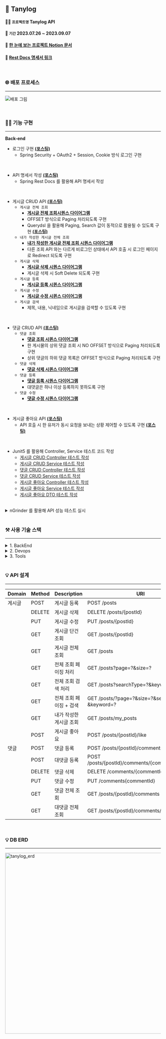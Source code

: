 ## 📝 Tanylog
#### 💁🏻 `프로젝트명` Tanylog API
#### 📆 `기간` 2023.07.26 ~ 2023.09.07
#### 📝 [한 눈에 보는 프로젝트 Notion 문서](https://www.notion.so/API-Server-86754b622d484bee81b4950909839e2b?pvs=4)
#### 📝 [Rest Docs 명세서 링크](http://15.165.146.174/docs/index.html)

</br>

### 🌐 배포 프로세스
---
![배포 그림](https://github.com/juni8453/Tanylog/assets/79444040/691e773d-55b4-4fb4-ad51-6c388abcf3bd)

</br>

### 💁🏻 기능 구현
---
**Back-end**

- 로그인 구현 **[(포스팅)](https://concrete-blanket-9f9.notion.site/OAuth2-0-18fe10f190e247b7a4c78ffcb6984c73?pvs=4)**
    - Spring Security + OAuth2 + Session, Cookie 방식 로그인 구현
</br>

- API 명세서 작성 **[(포스팅)](https://concrete-blanket-9f9.notion.site/Spring-Rest-Docs-API-0b39b79e12dc4135a493bdbefb6d419b?pvs=4)**
    - Spring Rest Docs 를 활용해 API 명세서 작성
</br>

- 게시글 CRUD API **[(포스팅)](https://concrete-blanket-9f9.notion.site/CRUD-c116ae9be9ea497f80a02a181a80b8fb?pvs=4)**
    - `게시글 전체 조회`
        - **[게시글 전체 조회시퀀스 다이어그램](https://www.notion.so/1e13730fe5a34f3989dfeaca5f70be1a?pvs=4)**     
        - OFFSET 방식으로 Paging 처리되도록 구현
        - Querydsl 을 활용해 Paging, Search 값이 동적으로 활용될 수 있도록 구현 **[(포스팅)](https://concrete-blanket-9f9.notion.site/JPQL-Querydsl-Paging-c5a5bececf7a4fba848db18c885494f0?pvs=4)**
    - `내가 작성한 게시글 전체 조회`
        - **[내가 작성한 게시글 전체 조회 시퀀스 다이어그램](https://www.notion.so/a383060c18df4a5194227cdc639e14a9?pvs=4)**     
        - 다른 조회 API 와는 다르게 비로그인 상태에서 API 호출 시 로그인 페이지로 Redirect 되도록 구현
    - `게시글 삭제`
        - **[게시글 삭제 시퀀스 다이어그램](https://www.notion.so/4e16cab4580641eaa527cd1a88379111?pvs=4)**     
        - 게시글 삭제 시 Soft Delete 되도록 구현
    - `게시글 등록`
        - **[게시글 등록 시퀸스 다이어그램](https://www.notion.so/c06bd34707cd4318a018830a1b71ddf6?pvs=4)** 
    - `게시글 수정`
        - **[게시글 수정 시퀸스 다이어그램](https://www.notion.so/6fc82f436b1942639982dbf72383c43e?pvs=4)** 
    - `게시글 검색`
        - 제목, 내용, 닉네임으로 게시글을 검색할 수 있도록 구현
</br>

- 댓글 CRUD API **[(포스팅)](https://concrete-blanket-9f9.notion.site/CRUD-aa8268333bba4ea18732577ac6751c97?pvs=4)**
    - `댓글 조회`
        - **[댓글 조회 시퀸스 다이어그램](https://www.notion.so/48d25df440f2458abcd78b7baa2e9750?pvs=4)** 
        - 한 게시물의 상위 댓글 조회 시 NO OFFSET 방식으로 Paging 처리되도록 구현
        - 상위 댓글의 하위 댓글 목록은 OFFSET 방식으로 Paging 처리되도록 구현
    - `댓글 삭제`
        - **[댓글 삭제 시퀸스 다이어그램](https://www.notion.so/4e16cab4580641eaa527cd1a88379111?pvs=4)**  
    - `댓글 등록`
        - **[댓글 등록 시퀀스 다이어그램](https://www.notion.so/5412ac0ddb5f46ae8844cb16738f93ce?pvs=4)** 
        - 대댓글은 하나 이상 등록하지 못하도록 구현
    - `댓글 수정`
        - **[댓글 수정 시퀀스 다이어그램](https://www.notion.so/ca7b637d8b654fa3a08a9ba5bcb015a3?pvs=4)** 
</br>

- 게시글 좋아요 API **[(포스팅)](https://concrete-blanket-9f9.notion.site/API-8c4997d53eb84635a147a364341a62fc?pvs=4)**
    - API 호출 시 한 유저가 동시 요청을 보내는 상황 제어할 수 있도록 구현 **[(포스팅)](https://concrete-blanket-9f9.notion.site/cc55c11e313c47569165a0a7993f1a65?pvs=4)**
 </br>
 
- Junit5 를 활용해 Controller, Service 테스트 코드 작성
    - [게시글 CRUD Controller 테스트 작성](https://concrete-blanket-9f9.notion.site/CRUD-Controller-e7407bbc40414661968f42ec72eb2974?pvs=4)
    - [게시글 CRUD Service 테스트 작성](https://concrete-blanket-9f9.notion.site/CRUD-Service-2ef18de798804efa9e911e35048ffbe4?pvs=4)
    - [댓글 CRUD Controller 테스트 작성](https://concrete-blanket-9f9.notion.site/CRUD-Controller-40a3675112a144f7ab3af3931f5d9c75?pvs=4)
    - [댓글 CRUD Service 테스트 작성](https://concrete-blanket-9f9.notion.site/CRUD-Service-79470e6b467848a8b0150260f2365bf4?pvs=4)
    - [게시글 좋아요 Controller 테스트 작성](https://concrete-blanket-9f9.notion.site/Controller-b28593cca94b41f7bde0ea3b99819b98?pvs=4)
    - [게시글 좋아요 Service 테스트 작성](https://concrete-blanket-9f9.notion.site/Service-5110d1a36b7242ada51c0c3c4379d929?pvs=4)
    - [게시글 좋아요 DTO 테스트 작성](https://concrete-blanket-9f9.notion.site/DTO-717f07cea7cc4594bece68e2a6e9d8f3?pvs=4)
      
</br>

<details>
<summary> nGrinder 를 활용해 API 성능 테스트 실시 </summary>
<div>
    
- 커버링 인덱스를 적용해 성능 개선
- 약 3배의 성능 개선 성공
- 성능 개선 전 10 분간 성능 테스트 
    - 가상 유저 99 명 기준 
    - 평균 테스트 시간 20 초 
    - 최고 TPS 8
    - <img width="1028" alt="성능 개선 전 엔그라인더" src="https://github.com/juni8453/Tanylog/assets/79444040/e695d198-4267-4f58-a1a9-284657a062a2">
     
- 성능 개선 후 10 분간 성능 테스트
    - 가상 유저 99 명 기준
    - 평균 테스트 시간 9.5 초
    - 최고 TPS 14 
    - <img width="1335" alt="성능 개선 후 엔 그라인더" src="https://github.com/juni8453/Tanylog/assets/79444040/83af80b1-9573-492f-a850-d16a6eccc6da">

- 성능 개선 전 Postman 기준 속도 측정
    - 응답 시간 약 1.3 초
    - <img width="1014" alt="스크린샷 2023-09-09 오후 3 45 29" src="https://github.com/juni8453/Tanylog/assets/79444040/3e15a380-dd22-494f-9c37-4165ae336b6e">
- 성능 개선 후 Postman 기준 속도 측정
    - 응답 시간 약 0.4 초     
    - <img width="1009" alt="스크린샷 2023-09-09 오후 3 46 33" src="https://github.com/juni8453/Tanylog/assets/79444040/62cd8410-8e02-4a11-a89a-087ce75d8d22">

</div>
</details>
</br>

### ⚒ 사용 기술 스택

---
<details>
<summary> 1. BackEnd </summary>
<div>

- Java 11
- Gradle
- MySQL 8
- Spring Boot 2.X
- Spring Data JPA (Hibernate)
- Querydsl
- Spring Security
- Spring Rest Docs
- Junit5

</div>
</details>

<details>
<summary> 2. Devops </summary>
<div>

- AWS EC2
- GitHub Actions
- Docker

</div>
</details>
   
<details>
<summary> 3. Tools </summary>
<div>

- IntelliJ
- Git, GitHub

</div>
</details>
   
<br>

### 💡 API 설계

---

| Domain | Method | Description | URI |
|-----------|--------|-----------|-------------|
| 게시글      | POST | 게시글 등록   | POST /posts |
|           | DELETE | 게시글 삭제  | DELETE /posts/{postId} |
|           | PUT | 게시글 수정    | PUT /posts/{postId} |
|           | GET | 게시글 단건 조회 | GET /posts/{postId} |       
|           | GET | 게시글 전체 조회 | GET /posts |
|           | GET | 전체 조회 페이징 처리 | GET /posts?page=?&size=? |
|           | GET | 전체 조회 검색 처리 | GET /posts?searchType=?&keyword=? |
|           | GET | 전체 조회 페이징 + 검색 | GET /posts/?page=?&size=?&searchType=?&keyword=? |
|           | GET | 내가 작성한 게시글 조회 | GET /posts/my_posts |
|           | POST | 게시글 좋아요 | POST /posts/{postId}/like |
| 댓글       | POST | 댓글 등록 | POST /posts/{postId}/comments |
|           | POST | 대댓글 등록 | POST /posts/{postId}/comments/{commentId}/reply |
|           | DELETE | 댓글 삭제 | DELETE /comments/{commentId} |
|           | PUT | 댓글 수정 | PUT /comments{commentId} |
|           | GET | 댓글 전체 조회 | GET /posts/{postId}/comments |
|           | GET | 대댓글 전체 조회 | GET /posts/{postId}/comments/{commentId} |

<br>

### 💡 DB ERD

---
<img width="583" alt="tanylog_erd" src="https://github.com/juni8453/Tanylog/assets/79444040/17e655ea-e933-4e6b-8e97-721a51405353">
